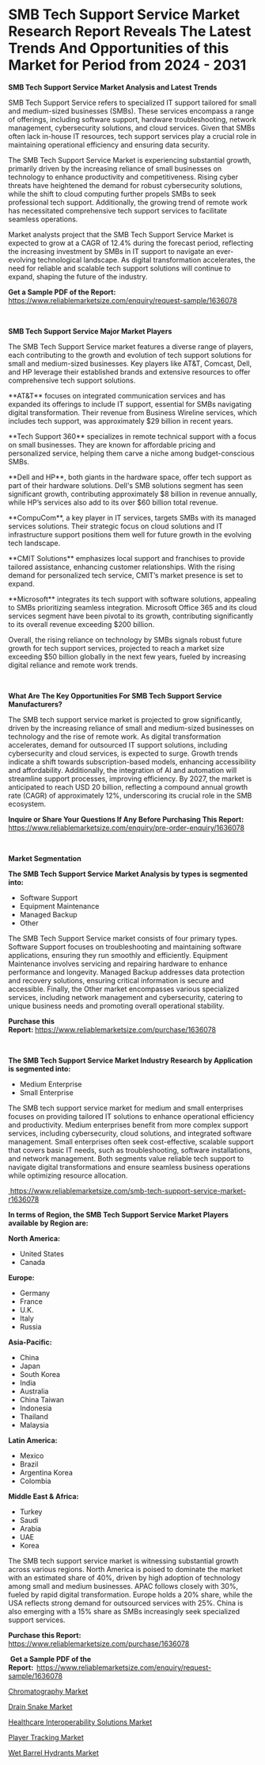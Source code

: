 <p><h1>SMB Tech Support Service Market Research Report Reveals The Latest Trends And Opportunities of this Market for Period from 2024 - 2031</h1></p><p><strong>SMB Tech Support Service Market Analysis and Latest Trends</strong></p>
<p><p>SMB Tech Support Service refers to specialized IT support tailored for small and medium-sized businesses (SMBs). These services encompass a range of offerings, including software support, hardware troubleshooting, network management, cybersecurity solutions, and cloud services. Given that SMBs often lack in-house IT resources, tech support services play a crucial role in maintaining operational efficiency and ensuring data security.</p><p>The SMB Tech Support Service Market is experiencing substantial growth, primarily driven by the increasing reliance of small businesses on technology to enhance productivity and competitiveness. Rising cyber threats have heightened the demand for robust cybersecurity solutions, while the shift to cloud computing further propels SMBs to seek professional tech support. Additionally, the growing trend of remote work has necessitated comprehensive tech support services to facilitate seamless operations.</p><p>Market analysts project that the SMB Tech Support Service Market is expected to grow at a CAGR of 12.4% during the forecast period, reflecting the increasing investment by SMBs in IT support to navigate an ever-evolving technological landscape. As digital transformation accelerates, the need for reliable and scalable tech support solutions will continue to expand, shaping the future of the industry.</p></p>
<p><strong>Get a Sample PDF of the Report:&nbsp;</strong> <a href="https://www.reliablemarketsize.com/enquiry/request-sample/1636078?utm_campaign=1413&utm_medium=2&utm_source=Github&utm_content=ia&utm_term=11102024&utm_id=smb-tech-support-service">https://www.reliablemarketsize.com/enquiry/request-sample/1636078</a></p>
<p>&nbsp;</p>
<p><strong>SMB Tech Support Service Major Market Players</strong></p>
<p><p>The SMB Tech Support Service market features a diverse range of players, each contributing to the growth and evolution of tech support solutions for small and medium-sized businesses. Key players like AT&T, Comcast, Dell, and HP leverage their established brands and extensive resources to offer comprehensive tech support solutions. </p><p>**AT&T** focuses on integrated communication services and has expanded its offerings to include IT support, essential for SMBs navigating digital transformation. Their revenue from Business Wireline services, which includes tech support, was approximately $29 billion in recent years.</p><p>**Tech Support 360** specializes in remote technical support with a focus on small businesses. They are known for affordable pricing and personalized service, helping them carve a niche among budget-conscious SMBs. </p><p>**Dell and HP**, both giants in the hardware space, offer tech support as part of their hardware solutions. Dell's SMB solutions segment has seen significant growth, contributing approximately $8 billion in revenue annually, while HP’s services also add to its over $60 billion total revenue.</p><p>**CompuCom**, a key player in IT services, targets SMBs with its managed services solutions. Their strategic focus on cloud solutions and IT infrastructure support positions them well for future growth in the evolving tech landscape.</p><p>**CMIT Solutions** emphasizes local support and franchises to provide tailored assistance, enhancing customer relationships. With the rising demand for personalized tech service, CMIT’s market presence is set to expand.</p><p>**Microsoft** integrates its tech support with software solutions, appealing to SMBs prioritizing seamless integration. Microsoft Office 365 and its cloud services segment have been pivotal to its growth, contributing significantly to its overall revenue exceeding $200 billion.</p><p>Overall, the rising reliance on technology by SMBs signals robust future growth for tech support services, projected to reach a market size exceeding $50 billion globally in the next few years, fueled by increasing digital reliance and remote work trends.</p></p>
<p>&nbsp;</p>
<p><strong>What Are The Key Opportunities For SMB Tech Support Service Manufacturers?</strong></p>
<p><p>The SMB tech support service market is projected to grow significantly, driven by the increasing reliance of small and medium-sized businesses on technology and the rise of remote work. As digital transformation accelerates, demand for outsourced IT support solutions, including cybersecurity and cloud services, is expected to surge. Growth trends indicate a shift towards subscription-based models, enhancing accessibility and affordability. Additionally, the integration of AI and automation will streamline support processes, improving efficiency. By 2027, the market is anticipated to reach USD 20 billion, reflecting a compound annual growth rate (CAGR) of approximately 12%, underscoring its crucial role in the SMB ecosystem.</p></p>
<p><strong>Inquire or Share Your Questions If Any Before Purchasing This Report:</strong> <a href="https://www.reliablemarketsize.com/enquiry/pre-order-enquiry/1636078?utm_campaign=1413&utm_medium=2&utm_source=Github&utm_content=ia&utm_term=11102024&utm_id=smb-tech-support-service">https://www.reliablemarketsize.com/enquiry/pre-order-enquiry/1636078</a></p>
<p>&nbsp;</p>
<p><strong>Market Segmentation</strong></p>
<p><strong>The SMB Tech Support Service Market Analysis by types is segmented into:</strong></p>
<p><ul><li>Software Support</li><li>Equipment Maintenance</li><li>Managed Backup</li><li>Other</li></ul></p>
<p><p>The SMB Tech Support Service market consists of four primary types. Software Support focuses on troubleshooting and maintaining software applications, ensuring they run smoothly and efficiently. Equipment Maintenance involves servicing and repairing hardware to enhance performance and longevity. Managed Backup addresses data protection and recovery solutions, ensuring critical information is secure and accessible. Finally, the Other market encompasses various specialized services, including network management and cybersecurity, catering to unique business needs and promoting overall operational stability.</p></p>
<p><strong>Purchase this Report:&nbsp;</strong><a href="https://www.reliablemarketsize.com/purchase/1636078?utm_campaign=1413&utm_medium=2&utm_source=Github&utm_content=ia&utm_term=11102024&utm_id=smb-tech-support-service">https://www.reliablemarketsize.com/purchase/1636078</a></p>
<p>&nbsp;</p>
<p><strong>The SMB Tech Support Service Market Industry Research by Application is segmented into:</strong></p>
<p><ul><li>Medium Enterprise</li><li>Small Enterprise</li></ul></p>
<p><p>The SMB tech support service market for medium and small enterprises focuses on providing tailored IT solutions to enhance operational efficiency and productivity. Medium enterprises benefit from more complex support services, including cybersecurity, cloud solutions, and integrated software management. Small enterprises often seek cost-effective, scalable support that covers basic IT needs, such as troubleshooting, software installations, and network management. Both segments value reliable tech support to navigate digital transformations and ensure seamless business operations while optimizing resource allocation.</p></p>
<p><a href="https://www.reliablemarketsize.com/smb-tech-support-service-market-r1636078?utm_campaign=1413&utm_medium=2&utm_source=Github&utm_content=ia&utm_term=11102024&utm_id=smb-tech-support-service">&nbsp;https://www.reliablemarketsize.com/smb-tech-support-service-market-r1636078</a></p>
<p><strong>In terms of Region, the SMB Tech Support Service Market Players available by Region are:</strong></p>
<p>
    <p> <strong> North America: </strong>
        <ul>
            <li>United States</li>
            <li>Canada</li>
        </ul>
        </p> 
    <p> <strong> Europe: </strong>
        <ul>
            <li>Germany</li>
            <li>France</li>
            <li>U.K.</li>
            <li>Italy</li>
            <li>Russia</li>
        </ul>
        </p> 
    <p> <strong> Asia-Pacific: </strong>
        <ul>
            <li>China</li>
            <li>Japan</li>
            <li>South Korea</li>
            <li>India</li>
            <li>Australia</li>
            <li>China Taiwan</li>
            <li>Indonesia</li>
            <li>Thailand</li>
            <li>Malaysia</li>
        </ul>
        </p> 
    <p> <strong> Latin America: </strong>
        <ul>
            <li>Mexico</li>
            <li>Brazil</li>
            <li>Argentina Korea</li>
            <li>Colombia</li>
        </ul>
        </p> 
    <p> <strong> Middle East & Africa: </strong>
        <ul>
            <li>Turkey</li>
            <li>Saudi</li>
            <li>Arabia</li>
            <li>UAE</li>
            <li>Korea</li>
        </ul>
    </p>
    </p>
<p><p>The SMB tech support service market is witnessing substantial growth across various regions. North America is poised to dominate the market with an estimated share of 40%, driven by high adoption of technology among small and medium businesses. APAC follows closely with 30%, fueled by rapid digital transformation. Europe holds a 20% share, while the USA reflects strong demand for outsourced services with 25%. China is also emerging with a 15% share as SMBs increasingly seek specialized support services.</p></p>
<p><strong>Purchase this Report: </strong><a href="https://www.reliablemarketsize.com/purchase/1636078?utm_campaign=1413&utm_medium=2&utm_source=Github&utm_content=ia&utm_term=11102024&utm_id=smb-tech-support-service">https://www.reliablemarketsize.com/purchase/1636078</a></p>
<p>&nbsp;<strong>Get a Sample PDF of the Report:&nbsp;&nbsp;</strong><a href="https://www.reliablemarketsize.com/enquiry/request-sample/1636078?utm_campaign=1413&utm_medium=2&utm_source=Github&utm_content=ia&utm_term=11102024&utm_id=smb-tech-support-service">https://www.reliablemarketsize.com/enquiry/request-sample/1636078</a></p>
<p><strong></strong></p>
<p><p><a href="https://issuu.com/reportprime-2/docs/chromatography-market-size-2030.ppt_d80672220c86d9?utm_campaign=1413&utm_medium=2&utm_source=Github&utm_content=ia&utm_term=11102024&utm_id=smb-tech-support-service">Chromatography Market</a></p><p><a href="https://www.linkedin.com/pulse/drain-snake-market-global-insights-sales-trends-2024-2031-fjvec?utm_campaign=1413&utm_medium=2&utm_source=Github&utm_content=ia&utm_term=11102024&utm_id=smb-tech-support-service">Drain Snake Market</a></p><p><a href="https://github.com/sofayahoo2023/Market-Research-Report-List-6/blob/main/healthcare-interoperability-solutions-market.md?utm_campaign=1413&utm_medium=2&utm_source=Github&utm_content=ia&utm_term=11102024&utm_id=smb-tech-support-service">Healthcare Interoperability Solutions Market</a></p><p><a href="https://github.com/joannesouthgate/Market-Research-Report-List-5/blob/main/player-tracking-market.md?utm_campaign=1413&utm_medium=2&utm_source=Github&utm_content=ia&utm_term=11102024&utm_id=smb-tech-support-service">Player Tracking Market</a></p><p><a href="https://www.linkedin.com/pulse/wet-barrel-hydrants-market-pulse-82-expansion-blueprint-xujhc?utm_campaign=1413&utm_medium=2&utm_source=Github&utm_content=ia&utm_term=11102024&utm_id=smb-tech-support-service">Wet Barrel Hydrants Market</a></p></p>